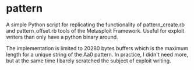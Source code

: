 # pattern

A simple Python script for replicating the functionality of pattern_create.rb and pattern_offset.rb tools of the Metasploit Framework. Useful for exploit writers than only have a python binary around.

The implementation is limited to 20280 bytes buffers which is the maximum length for a unique string of the Aa0 pattern. In practice, I didn't need more, but at the same time I barely scratched the subject of exploit writing.

